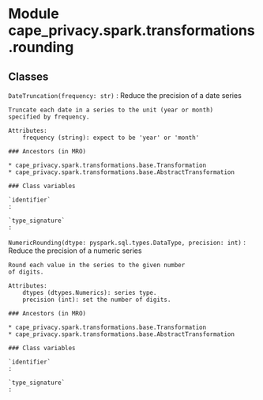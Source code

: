 Module cape_privacy.spark.transformations.rounding
==================================================

Classes
-------

`DateTruncation(frequency: str)`
:   Reduce the precision of a date series
    
    Truncate each date in a series to the unit (year or month)
    specified by frequency.
    
    Attributes:
        frequency (string): expect to be 'year' or 'month'

    ### Ancestors (in MRO)

    * cape_privacy.spark.transformations.base.Transformation
    * cape_privacy.spark.transformations.base.AbstractTransformation

    ### Class variables

    `identifier`
    :

    `type_signature`
    :

`NumericRounding(dtype: pyspark.sql.types.DataType, precision: int)`
:   Reduce the precision of a numeric series
    
    Round each value in the series to the given number
    of digits.
    
    Attributes:
        dtypes (dtypes.Numerics): series type.
        precision (int): set the number of digits.

    ### Ancestors (in MRO)

    * cape_privacy.spark.transformations.base.Transformation
    * cape_privacy.spark.transformations.base.AbstractTransformation

    ### Class variables

    `identifier`
    :

    `type_signature`
    :